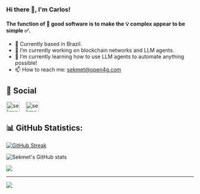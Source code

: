 ### Hi there 👋, I'm Carlos!

#### The function of 🚀 good software is to make the 💡 complex appear to be simple ✅.

<!--
**sekmet/sekmet** is a ✨ _special_ ✨ repository because its `README.md` (this file) appears on your GitHub profile.

Here are some ideas to get you started:

- 👯 I’m looking to collaborate on ...
- 🤔 I’m looking for help with ...
- 💬 Ask me about ...
- 📫 How to reach me: ...

-->

- 📍 Currently based in Brazil.
- 🔭 I’m currently working on blockchain networks and LLM agents.
- 🌱 I’m currently learning how to use LLM agents to automate anything possible!
- 📫 How to reach me: sekmet@open4g.com
<!--- 🌐 My website - [open4g.com](https://open4g.com)-->


## 💌 Social
<a href="https://twitter.com/XCodeCarlos" target="blank"><img align="center" src="https://raw.githubusercontent.com/rahuldkjain/github-profile-readme-generator/master/src/images/icons/Social/twitter.svg" alt="sekmet" height="27" width="36" /></a> &nbsp;&nbsp;
<a href="https://www.leetcode.com/sekmet" target="blank"><img align="center" src="https://raw.githubusercontent.com/rahuldkjain/github-profile-readme-generator/master/src/images/icons/Social/leet-code.svg" alt="sekmet" height="27" width="36" /></a>


## 📊 GitHub Statistics:

[![GitHub Streak](https://github-readme-streak-stats.herokuapp.com/?user=sekmet&theme=dark&card_width=532&background=09131B&border=30363D&sideLabels=FB8C00&stroke=30363D)](https://git.io/streak-stats)

![Sekmet's GitHub stats](https://github-readme-stats.vercel.app/api?username=sekmet&theme=codeSTACKr&show_icons=true&hide_border=false&border_color=30363d&ring_color=fb8c00&title_color=ffffff&text_color=ffffff&text_bold=flase&hide=contribs)

![](https://github-readme-stats.vercel.app/api/top-langs/?username=sekmet&theme=codeSTACKr&hide_border=false&include_all_commits=true&count_private=true&layout=compact&border_color=30363d&title_color=ffffff&text_color=9f9f9f)

---
[![](https://visitcount.itsvg.in/api?id=sekmet&label=Profile%20Views&color=12&icon=0&pretty=true)](https://visitcount.itsvg.in) 

<!-- WALLET-LINKING-BEGIN
{
  "lastUpdated": "2025-06-30T18:25:51.393Z",
  "wallets": [
    {
      "chain": "ethereum",
      "address": "0xFf0573b826A3120df03Cb6F1eC0B5992a9948472"
    },
    {
      "chain": "solana",
      "address": "G8MzVhx5Zp79mE9ywYdc3azqrhRtM9JnTokeQTGQ4Vn"
    }
  ]
}
WALLET-LINKING-END -->

<!-- Proudly created with GPRM ( https://gprm.itsvg.in ) -->
